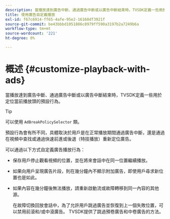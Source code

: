```yaml
---
description: 當播放達到廣告中斷、通過廣告中斷或以廣告中斷結束時，TVSDK定義一些用於定位當前播放頭的預設行為。
title: 使用廣告自定義播放
exl-id: f67c6914-ff65-4afe-95e2-16160df3921f
source-git-commit: be43bbbd1051886c8979ff590a3197b2a7249b6a
workflow-type: tm+mt
source-wordcount: '221'
ht-degree: 0%

---
```


# 概述 {#customize-playback-with-ads}

當播放達到廣告中斷、通過廣告中斷或以廣告中斷結束時，TVSDK定義一些用於定位當前播放頭的預設行為。

>[!TIP]
>
>可以使用 `AdBreakPolicySelector` 類。

預設行為會有所不同，具體取決於用戶是在正常播放期間通過廣告中斷，還是通過在視頻中查找或通過快速前進或後退（特技播放）重新定位廣告。

可以通過以下方式自定義廣告播放行為：

* 保存用戶停止觀看視頻的位置，並在將來會話中在同一位置繼續播放。
* 如果向用戶呈現廣告片段，則在幾分鐘內不顯示附加廣告，即使用戶尋求新位置也是如此。
* 如果內容在幾分鐘後無法播放，請重新啟動流或故障轉移到同一內容的其他源。

   在故障切換回放會話中，為了允許用戶跳過廣告並恢復到上一個失敗位置，可以禁用前滾和/或中滾廣告。 TVSDK提供了跳過預卷廣告和中卷廣告的方法。

